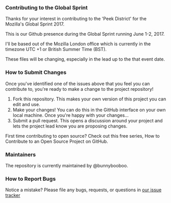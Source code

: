 ### Contributing to the Global Sprint
Thanks for your interest in contributing to the 'Peek District' for the Mozilla's Global Sprint 2017.

This is our Github presence during the Global Sprint running June 1-2, 2017.

I'll be based out of the Mozilla London office which is currently in the timezone UTC +1 or British Summer Time (BST).

These files will be changing, especially in the lead up to the that event date.

### How to Submit Changes

Once you've identified one of the issues above that you feel you can contribute to, you're ready to make a change to the project repository!

  1. Fork this repository. This makes your own version of this project you can edit and use.
  2. Make your changes! You can do this in the GitHub interface on your own local machine. Once you're happy with your changes...
  3. Submit a pull request. This opens a discussion around your project and lets the project lead know you are proposing changes.

First time contributing to open source? Check out this free series, How to Contribute to an Open Source Project on GitHub.

### Maintainers

The repository is currently maintained by @bunnybooboo.

### How to Report Bugs

Notice a mistake? Please file any bugs, requests, or questions in [our issue tracker](https://github.com/mozilla/peekdistrict/peekdistrict/issues)
